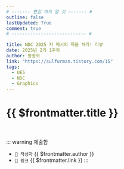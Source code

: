 ```yaml
---
# ------- 편집 하지 말 것 ------- #
outline: false
lastUpdated: True
comment: true
# ---------------------------- #

title: NDC 2025 저 메시의 목을 쳐라! 리뷰
date: 2025년 2기 1주차
author: 황종혁 
link: "https://sulfurman.tistory.com/15"
tags:
  - UE5
  - NDC
  - Graphics
---
```


# {{ $frontmatter.title }}

<br>

<!-- 여기는 냅두기 -->
::: warning 제출함
 - `🥳 작성자` {{ $frontmatter.author }}
 - `🔗 링크` <a :href="$frontmatter.link" target="_blank" rel="noopener"> {{ $frontmatter.link }} </a>
::: 

<!-- 업데이트 사항 등 필요한 내용 아래부터 자유롭게 사용 -->